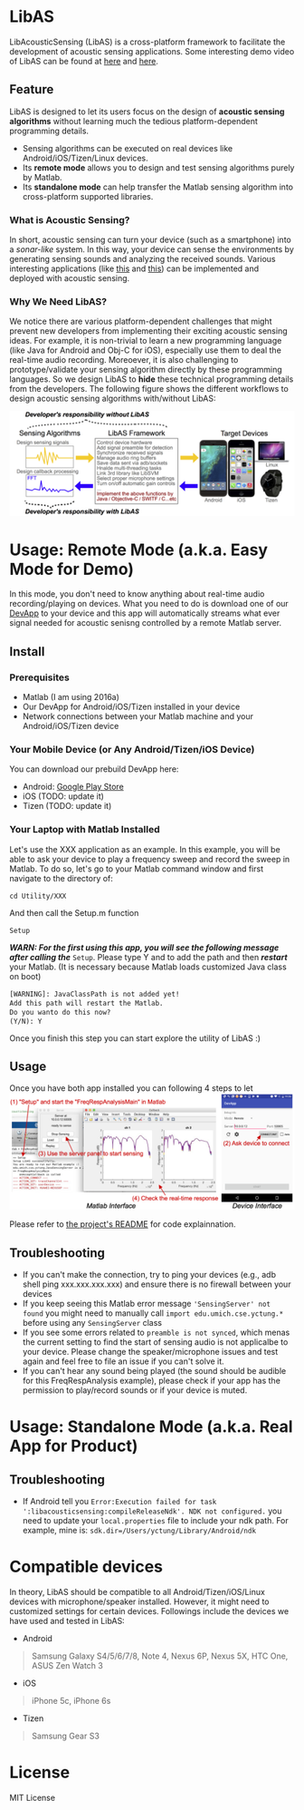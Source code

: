 # LibAS
LibAcousticSensing (LibAS) is a cross-platform framework to facilitate the development of acoustic sensing applications. Some interesting demo video of LibAS can be found at [here](https://youtu.be/cnep7fFyJhc) and [here](https://youtu.be/At8imJVRDq4).

## Feature
LibAS is designed to let its users focus on the design of **acoustic sensing algorithms** without learning much the tedious platform-dependent programming details.

- Sensing algorithms can be executed on real devices like Android/iOS/Tizen/Linux devices.
- Its **remote mode** allows you to design and test sensing algorithms purely by Matlab.
- Its **standalone mode** can help transfer the Matlab sensing algorithm into cross-platform supported libraries.

### What is Acoustic Sensing?
In short, acoustic sensing can turn your device (such as a smartphone) into a *sonar-like* system. In this way, your device can sense the environments by generating sensing sounds and analyzing the received sounds.
Various interesting applications (like [this](https://youtu.be/Wn3sRmQteY8) and [this](https://youtu.be/CQ-AirK7wLY)) can be implemented and deployed with acoustic sensing.

### Why We Need LibAS?
We notice there are various platform-dependent challenges that might prevent new developers from implementing their exciting acoustic sensing ideas. For example, it is non-trivial to learn a new programming language (like Java for Android and Obj-C for iOS), especially use them to deal the real-time audio recording. Moreoever, it is also challenging to prototype/validate your sensing algorithm directly by these programming languages. So we design LibAS to **hide** these technical programming details from the developers. The following figure shows the different workflows to design acoustic sensing algorithms with/without LibAS:

![LibAS Idea](Resource/figures/intro_idea.png?raw=true "LibAS idea")


# Usage: Remote Mode (a.k.a. Easy Mode for Demo)
In this mode, you don't need to know anything about real-time audio recording/playing on devices. What you need to do is download one of our [DevApp](DevApp) to your device and this app will automatically streams what ever signal needed for acoustic senisng controlled by a remote Matlab server.

## Install

### Prerequisites
- Matlab (I am using 2016a)
- Our DevApp for Android/iOS/Tizen installed in your device
- Network connections between your Matlab machine and your Android/iOS/Tizen device

### Your Mobile Device (or Any Android/Tizen/iOS Device)
You can download our prebuild DevApp here:

- Android: [Google Play Store](https://play.google.com/store/apps/details?id=umich.cse.yctung.devapp)
- iOS (TODO: update it)
- Tizen (TODO: update it)

### Your Laptop with Matlab Installed
Let's use the XXX application as an example. In this example, you will be able to ask your device to play a frequency sweep and record the sweep in Matlab. To do so, let's go to your Matlab command window and first navigate to the directory of:

```
cd Utility/XXX
```

And then call the Setup.m function

```
Setup
```

***WARN: For the first using this app, you will see the following message after calling the*** ```Setup```. Please type Y and to add the path and then ***restart*** your Matlab. (It is necessary because Matlab loads customized Java class on boot)

```
[WARNING]: JavaClassPath is not added yet!
Add this path will restart the Matlab.
Do you wanto do this now?
(Y/N): Y
```

Once you finish this step you can start explore the utility of LibAS :)

## Usage

Once you have both app installed you can following 4 steps to let
![Demo Freq Resp](Resource/figures/demo_freq_resp.png?raw=true "Demo Freq Resp")

Please refer to [the project's README](Utility/XXX) for code explainnation.


## Troubleshooting
- If you can't make the connection, try to ping your devices (e.g., adb shell ping xxx.xxx.xxx.xxx) and ensure there is no firewall between your devices
- If you keep seeing this Matlab error message ```'SensingServer' not found``` you might need to manually call ```import edu.umich.cse.yctung.*``` before using any ```SensingServer``` class
- If you see some errors related to ```preamble is not synced```, which menas the current setting to find the start of sensing audio is not applicalbe to your device. Please change the speaker/microphone issues and test again and feel free to file an issue if you can't solve it.
- If you can't hear any sound being played (the sound should be audible for this FreqRespAnalysis example), please check if your app has the permission to play/record sounds or if your device is muted.

# Usage: Standalone Mode (a.k.a. Real App for Product)


## Troubleshooting
- If Android tell you ```Error:Execution failed for task ':libacousticsensing:compileReleaseNdk'. NDK not configured.``` you need to update your ```local.properties``` file to include your ndk path. For example, mine is: ```sdk.dir=/Users/yctung/Library/Android/ndk```



# Compatible devices
In theory, LibAS should be compatible to all Android/Tizen/iOS/Linux devices with microphone/speaker installed.
However, it might need to customized settings for certain devices.
Followings include the devices we have used and tested in LibAS:
- Android
> Samsung Galaxy S4/5/6/7/8, Note 4, Nexus 6P, Nexus 5X, HTC One, ASUS Zen Watch 3
- iOS
> iPhone 5c, iPhone 6s
- Tizen
> Samsung Gear S3


# License
MIT License
